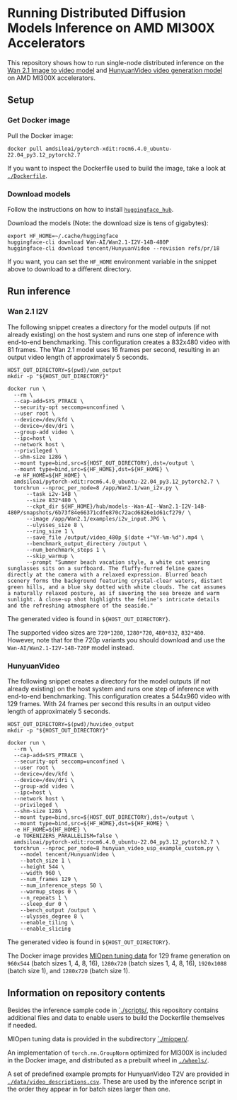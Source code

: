 # Running Distributed Diffusion Models Inference on AMD MI300X Accelerators
This repository shows how to run single-node distributed inference on the [Wan 2.1 Image to video model](https://github.com/Wan-Video/Wan2.1) and [HunyuanVideo video generation model](https://github.com/Tencent-Hunyuan/HunyuanVideo) on AMD MI300X accelerators.
## Setup
### Get Docker image
Pull the Docker image:
```
docker pull amdsiloai/pytorch-xdit:rocm6.4.0_ubuntu-22.04_py3.12_pytorch2.7
```

If you want to inspect the Dockerfile used to build the image, take a look at [`./Dockerfile`](./Dockerfile).

### Download models
Follow the instructions on how to install [`huggingface_hub`](https://github.com/huggingface/huggingface_hub).

Download the models (Note: the download size is tens of gigabytes):
```
export HF_HOME=~/.cache/huggingface
huggingface-cli download Wan-AI/Wan2.1-I2V-14B-480P
huggingface-cli download tencent/HunyuanVideo --revision refs/pr/18
```
If you want, you can set the `HF_HOME` environment variable in the snippet above to download to a different directory.

## Run inference
### Wan 2.1 I2V
The following snippet creates a directory for the model outputs (if not already existing) on the host system and runs one step of inference with end-to-end benchmarking.
This configuration creates a 832x480 video with 81 frames. The Wan 2.1 model uses 16 frames per second, resulting in an output video length of approximately 5 seconds.
```
HOST_OUT_DIRECTORY=$(pwd)/wan_output
mkdir -p "${HOST_OUT_DIRECTORY}"

docker run \
  --rm \
  --cap-add=SYS_PTRACE \
  --security-opt seccomp=unconfined \
  --user root \
  --device=/dev/kfd \
  --device=/dev/dri \
  --group-add video \
  --ipc=host \
  --network host \
  --privileged \
  --shm-size 128G \
  --mount type=bind,src=${HOST_OUT_DIRECTORY},dst=/output \
  --mount type=bind,src=${HF_HOME},dst=${HF_HOME} \
  -e HF_HOME=${HF_HOME} \
  amdsiloai/pytorch-xdit:rocm6.4.0_ubuntu-22.04_py3.12_pytorch2.7 \
  torchrun --nproc_per_node=8 /app/Wan2.1/wan_i2v.py \
      --task i2v-14B \
      --size 832*480 \
      --ckpt_dir ${HF_HOME}/hub/models--Wan-AI--Wan2.1-I2V-14B-480P/snapshots/6b73f84e66371cdfe870c72acd6826e1d61cf279/ \
      --image /app/Wan2.1/examples/i2v_input.JPG \
      --ulysses_size 8 \
      --ring_size 1 \
      --save_file /output/video_480p_$(date +"%Y-%m-%d").mp4 \
      --benchmark_output_directory /output \
      --num_benchmark_steps 1 \
      --skip_warmup \
      --prompt "Summer beach vacation style, a white cat wearing sunglasses sits on a surfboard. The fluffy-furred feline gazes directly at the camera with a relaxed expression. Blurred beach scenery forms the background featuring crystal-clear waters, distant green hills, and a blue sky dotted with white clouds. The cat assumes a naturally relaxed posture, as if savoring the sea breeze and warm sunlight. A close-up shot highlights the feline's intricate details and the refreshing atmosphere of the seaside."
```
The generated video is found in `${HOST_OUT_DIRECTORY}`.

The supported video sizes are `720*1280`, `1280*720`, `480*832`, `832*480`. However, note that for the 720p variants you should download and use the `Wan-AI/Wan2.1-I2V-14B-720P` model instead.

### HunyuanVideo
The following snippet creates a directory for the model outputs (if not already existing) on the host system and runs one step of inference with end-to-end benchmarking.
This configuration creates a 544x960 video with 129 frames. With 24 frames per second this results in an output video length of approximately 5 seconds.
```
HOST_OUT_DIRECTORY=$(pwd)/huvideo_output
mkdir -p "${HOST_OUT_DIRECTORY}"

docker run \
  --rm \
  --cap-add=SYS_PTRACE \
  --security-opt seccomp=unconfined \
  --user root \
  --device=/dev/kfd \
  --device=/dev/dri \
  --group-add video \
  --ipc=host \
  --network host \
  --privileged \
  --shm-size 128G \
  --mount type=bind,src=${HOST_OUT_DIRECTORY},dst=/output \
  --mount type=bind,src=${HF_HOME},dst=${HF_HOME} \
  -e HF_HOME=${HF_HOME} \
  -e TOKENIZERS_PARALLELISM=false \
  amdsiloai/pytorch-xdit:rocm6.4.0_ubuntu-22.04_py3.12_pytorch2.7 \
  torchrun --nproc_per_node=8 hunyuan_video_usp_example_custom.py \
    --model tencent/HunyuanVideo \
    --batch_size 1 \
    --height 544 \
    --width 960 \
    --num_frames 129 \
    --num_inference_steps 50 \
    --warmup_steps 0 \
    --n_repeats 1 \
    --sleep_dur 0 \
    --bench_output /output \
    --ulysses_degree 8 \
    --enable_tiling \
    --enable_slicing
```
The generated video is found in `${HOST_OUT_DIRECTORY}`.

The Docker image provides [MIOpen tuning data](https://rocm.docs.amd.com/projects/MIOpen/en/latest/conceptual/tuningdb.html) for 129 frame generation on `960x544` (batch sizes 1, 4, 8, 16), `1280x720` (batch sizes 1, 4, 8, 16), `1920x1088` (batch size 1), and `1280x720` (batch size 1).

## Information on repository contents
Besides the inference sample code in [`./scripts/](./scripts/), this repository contains additional files and data to enable users to build the Dockerfile themselves if needed.

MIOpen tuning data is provided in the subdirectory [`./miopen/](./miopen/).

An implementation of `torch.nn.GroupNorm` optimized for MI300X is included in the Docker image, and distributed as a prebuilt wheel in [`./wheels/`](./wheels/).

A set of predefined example prompts for HunyuanVideo T2V are provided in [`./data/video_descriptions.csv`](./data/video_descriptions.csv). These are used by the inference script in the order they appear in for batch sizes larger than one.